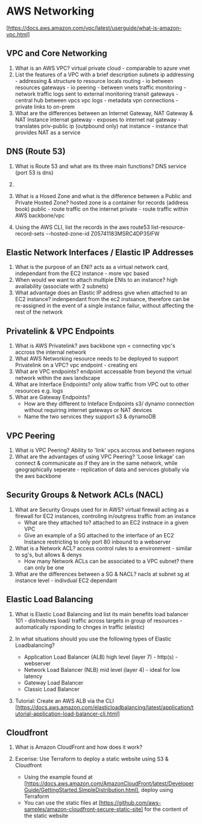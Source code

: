 # AWS Networking
[https://docs.aws.amazon.com/vpc/latest/userguide/what-is-amazon-vpc.html]

## VPC and Core Networking

1. What is an AWS VPC?
virtual private cloud - comparable to azure vnet
2. List the features of a VPC with a brief description
subnets
ip addressing - addressing & structure to resource locals
routing - io between resources
gateways - io
peering - between vnets
traffic monitoring - network traffic logs sent to external monitoring
transit gateways - central hub between vpcs
vpc logs - metadata 
vpn connections - private links to on-prem
3. What are the differences between an Internet Gateway, NAT Gateway & NAT Instance
internat gateway - exposes to internet
nat gateway - translates priv-public ip (outpbound only)
nat instance - instance that provides NAT as a service

## DNS (Route 53)

1. What is Route 53 and what are its three main functions?
DNS service (port 53 is dns)
2. 

3. What is a Hosed Zone and what is the difference between a Public and Private Hosted Zone?
hosted zone is a container for records (address book)
public - route traffic on the internet
private - route traffic within AWS backbone/vpc
4. Using the AWS CLI, list the records in the <name-of-hosted-zone>
aws route53 list-resource-record-sets --hosted-zone-id Z05741183MSRC4DP35IFW

## Elastic Network Interfaces / Elastic IP Addresses

1. What is the purpose of an ENI?
acts as a virtual network card, independant from the EC2 instance - more vpc based
2. When would we want to attach multiple ENIs to an instance?
high availability (associate with 2 subnets)
3. What advantage does an Elastic IP address give when attached to an EC2 instance? 
indenpendant from the ec2 instsance, therefore can be re-assigned in the event of a single instance failur, without affecting the rest of the network

##  Privatelink & VPC Endpoints

1. What is AWS Privatelink?
aws backbone vpn = connecting vpc's accross the internal network
2. What AWS Networking resource needs to be deployed to support Privatelink on a VPC?
vpc endpoint - creating eni
2. What are VPC endpoints?
endpoint accessable from beyond the virtual network within the aws landscape
3. What are Interface Endpoints? 
only allow traffic from VPC out to other resources e.g. logs
4. What are Gateway Endpoints? 
    - How are they different to Inteface Endpoints
    s3/ dynamo connection without requiring internet gateways or NAT devices
    - Name the two services they support
    s3 & dynamoDB

## VPC Peering

1. What is VPC Peering?
    Ability to 'link' vpcs accross and between regions
2. What are the advantages of using VPC Peering?
    'Loose linkage'
    can connect & communicate as if they are in the same network, while geographically seperate - replication of data and services globally via the aws backbone

## Security Groups & Network ACLs (NACL)

1. What are Security Groups used for in AWS?
virtual firewall acting as a firewall for EC2 instances, controling in/outgress traffic from an instance
    - What are they attached to?
    attached to an EC2 instnace in a given VPC
    - Give an example of a SG attached to the interface of an EC2 Instance
    restricting to only port 80 inbound to a webserver
2. What is a Network ACL?
        access control rules to a environment - similar to sg's, but allows & denys
    - How many Network ACLs can be associated to a VPC subnet?
        there can only be one
3. What are the differences between a SG & NACL?
    nacls at subnet
    sg at instance level - indivdual EC2 dependant

## Elastic Load Balancing

1. What is Elastic Load Balancing and list its main benefits
    load balancer 101 - distrobutes load/ traffic across targets in group of resources - automatically rsponding to chnges in traffic (elastic)
2. In what situations should you use the following types of Elastic Loadbalancing?
    - Application Load Balancer (ALB)
        high level (layer 7) - http(s) - webserver
    - Network Load Balancer (NLB)
        mid level (layer 4) - ideal for low latency
    - Gateway Load Balancer
    - Classic Load Balancer
        

3. Tutorial: Create an AWS ALB via the CLI [https://docs.aws.amazon.com/elasticloadbalancing/latest/application/tutorial-application-load-balancer-cli.html]


## Cloudfront

1. What is Amazon CloudFront and how does it work?

2. Excerise: Use Terraform to deploy a static website using S3 & Cloudfront

    - Using the example found at [https://docs.aws.amazon.com/AmazonCloudFront/latest/DeveloperGuide/GettingStarted.SimpleDistribution.html], deploy using Terraform
    - You can use the static files at [https://github.com/aws-samples/amazon-cloudfront-secure-static-site] for the content of the static website

